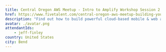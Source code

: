 ```yaml
---
title: Central Oregon AWS Meetup - Intro to Amplify Workshop Session 2
href: https://www.fivetalent.com/central-oregon-aws-meetup-building-your-project-with-amplify-part-2-of-3/
description: "Find out how to build powerful cloud-based mobile & web apps using AWS Amplify. Streamline development, leverage serverless backends, access Amplify open-source libraries and more."
avatar: ./avatar.png
attendantIds:
    - jeff-finley
country: United States
city: Bend
---
```

